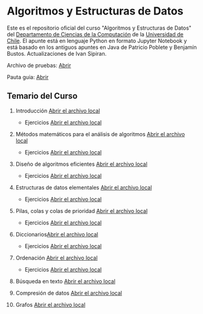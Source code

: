 # Algoritmos y Estructuras de Datos

Este es el repositorio oficial del curso "Algoritmos y Estructuras de Datos" del [Departamento de Ciencias de la Computación](http://www.dcc.uchile.cl) de la [Universidad de Chile](http://www.uchile.cl).  El apunte está en lenguaje Python en formato Jupyter Notebook y está basado en los antiguos apuntes en Java de Patricio Poblete y Benjamín Bustos. Actualizaciones de Ivan Sipiran.

Archivo de pruebas: [Abrir](prueba.ipynb)

Pauta guia: [Abrir](Pauta_guia.pdf)

## Temario del Curso

  1. Introducción [Abrir el archivo local](01_Introduccion.ipynb)

      - Ejercicios [Abrir el archivo local](Ejercicios/01_Ejercicios.ipynb)

  2. Métodos matemáticos para el análisis de algoritmos [Abrir el archivo local](02_Metodos_Matematicos_para_el_Analisis_de_Algoritmos.ipynb)

      - Ejercicios [Abrir el archivo local](Ejercicios/02_Ejercicios.ipynb)

  3. Diseño de algoritmos eficientes [Abrir el archivo local](03_Diseño_de_Algoritmos_Eficientes.ipynb)

      - Ejercicios [Abrir el archivo local](Ejercicios/03_Ejercicios.ipynb)

  4. Estructuras de datos elementales [Abrir el archivo local](04_Estructuras_de_Datos_Elementales.ipynb)

      - Ejercicios [Abrir el archivo local](Ejercicios/04_Ejercicios.ipynb)

  5. Pilas, colas y colas de prioridad [Abrir el archivo local](05_Pilas_Colas_y_Colas_de_Prioridad.ipynb)

      - Ejercicios [Abrir el archivo local](Ejercicios/05_Ejercicios.ipynb)

  6. Diccionarios[Abrir el archivo local](06_Diccionarios.ipynb)

      - Ejercicios [Abrir el archivo local](Ejercicios/06_Ejercicios.ipynb)

  7. Ordenación [Abrir el archivo local](07_Ordenacion.ipynb)

      - Ejercicios [Abrir el archivo local](Ejercicios/07_Ejercicios.ipynb)

  8. Búsqueda en texto [Abrir el archivo local](08_Busqueda_en_Texto.ipynb)

  9. Compresión de datos  [Abrir el archivo local](09_Compresion_de_Datos.ipynb)

  10. Grafos [Abrir el archivo local](10_Grafos.ipynb)
